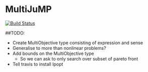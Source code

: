# MultiJuMP

[![Build Status](https://travis-ci.org/anriseth/MultiJuMP.jl.svg?branch=master)](https://travis-ci.org/anriseth/MultiJuMP.jl)


##TODO:
- Create MultiObjective type consisting of expression and sense
- Generalise to more than nonlinear problems?
- Add bounds on the MultiObjective type
  * So we can ask to only search over subset of pareto front
- Tell travis to install Ipopt
